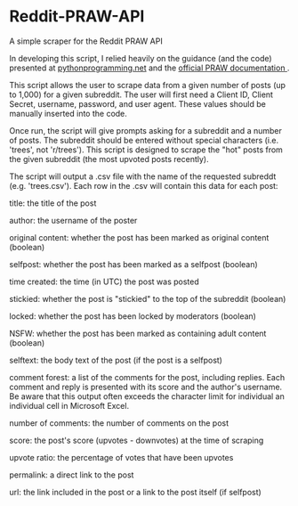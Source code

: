 # Reddit-PRAW-API
A simple scraper for the Reddit PRAW API

In developing this script, I relied heavily on the guidance (and the code) presented at <a href = 'https://pythonprogramming.net/introduction-python-reddit-api-wrapper-praw-tutorial/'>pythonprogramming.net</a> and the <a href = 'https://praw.readthedocs.io/en/latest/'>official PRAW documentation </a>.

This script allows the user to scrape data from a given number of posts (up to 1,000) for a given subreddit.
The user will first need a Client ID, Client Secret, username, password, and user agent. These values should be manually inserted into the code. 

Once run, the script will give prompts asking for a subreddit and a number of posts. The subreddit should be entered without special characters (i.e. 'trees', not 'r/trees').
This script is designed to scrape the "hot" posts from the given subreddit (the most upvoted posts recently).

The script will output a .csv file with the name of the requested subreddt (e.g. 'trees.csv'). Each row in the .csv will contain this data for each post: 

title: the title of the post

author: the username of the poster

original content: whether the post has been marked as original content (boolean)

selfpost: whether the post has been marked as a selfpost (boolean)

time created: the time (in UTC) the post was posted 

stickied: whether the post is "stickied" to the top of the subreddit (boolean)

locked: whether the post has been locked by moderators (boolean)

NSFW: whether the post has been marked as containing adult content (boolean)

selftext: the body text of the post (if the post is a selfpost) 

comment forest: a list of the comments for the post, including replies. Each comment and reply is presented with its score and the author's username. Be aware that this output often exceeds the character limit for individual an individual cell in Microsoft Excel. 

number of comments: the number of comments on the post

score: the post's score (upvotes - downvotes) at the time of scraping

upvote ratio: the percentage of votes that have been upvotes

permalink: a direct link to the post

url: the link included in the post or a link to the post itself (if selfpost)

